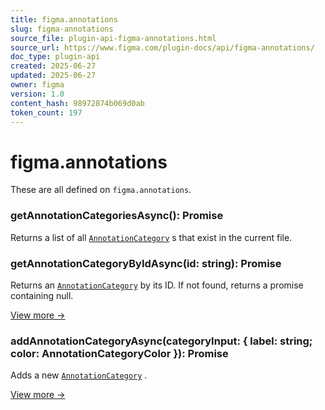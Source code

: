 ```yaml
---
title: figma.annotations
slug: figma-annotations
source_file: plugin-api-figma-annotations.html
source_url: https://www.figma.com/plugin-docs/api/figma-annotations/
doc_type: plugin-api
created: 2025-06-27
updated: 2025-06-27
owner: figma
version: 1.0
content_hash: 98972874b069d0ab
token_count: 197
---
```

# figma.annotations

These are all defined on `figma.annotations`.

### getAnnotationCategoriesAsync(): Promise

Returns a list of all [`AnnotationCategory`](/plugin-docs/api/AnnotationCategory/)
s that exist in the current file.

### getAnnotationCategoryByIdAsync(id: string): Promise

Returns an [`AnnotationCategory`](/plugin-docs/api/AnnotationCategory/)
 by its ID. If not found, returns a promise containing null.

[View more →](/plugin-docs/api/properties/figma-annotations-getannotationcategorybyidasync/)

### addAnnotationCategoryAsync(categoryInput: { label: string; color: AnnotationCategoryColor }): Promise

Adds a new [`AnnotationCategory`](/plugin-docs/api/AnnotationCategory/)
.

[View more →](/plugin-docs/api/properties/figma-annotations-addannotationcategoryasync/)